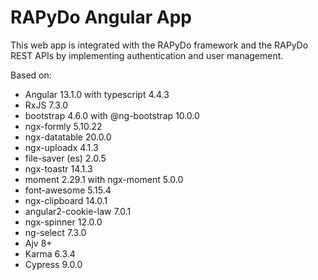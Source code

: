 # RAPyDo Angular App

This web app is integrated with the RAPyDo framework and the RAPyDo REST APIs by implementing authentication and user management.

Based on:

- Angular 13.1.0 with typescript 4.4.3
- RxJS 7.3.0
- bootstrap 4.6.0 with @ng-bootstrap 10.0.0
- ngx-formly 5.10.22
- ngx-datatable 20.0.0
- ngx-uploadx 4.1.3
- file-saver (es) 2.0.5
- ngx-toastr 14.1.3
- moment 2.29.1 with ngx-moment 5.0.0
- font-awesome 5.15.4
- ngx-clipboard 14.0.1
- angular2-cookie-law 7.0.1
- ngx-spinner 12.0.0
- ng-select 7.3.0
- Ajv 8+
- Karma 6.3.4
- Cypress 9.0.0

